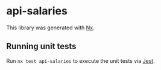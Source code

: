 # api-salaries

This library was generated with [Nx](https://nx.dev).

## Running unit tests

Run `nx test api-salaries` to execute the unit tests via [Jest](https://jestjs.io).
